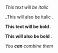 *This text will be italic*   

_This will also be italic .   


**This text will be bold** . 

__This will also be bold__ . 


_You **can** combine them_  
